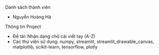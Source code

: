 Danh sách thành viên
- Nguyễn Hoàng Hà

Thông tin Project
- Đề tài: Nhận dạng chữ cái viết tay (A-Z)
- Các thư viện sử dụng: numpy, streamlit, streamlit_drawable_canvas, matplotlib, scikit-learn, tensorflow, plotly
